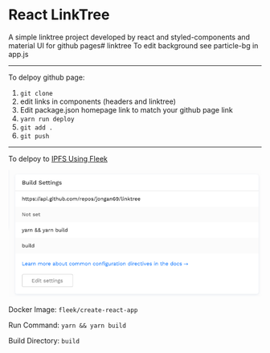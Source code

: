 # React LinkTree

A simple linktree project developed by react and styled-components and material UI for github pages# linktree
To edit background see particle-bg in app.js

------

To delpoy github page:

1. `git clone`
2. edit links in components (headers and linktree)
3. Edit package.json homepage link to match your github page link
4. `yarn run deploy`
5. `git add .`
6. `git push `

------

To delpoy to [IPFS Using Fleek](https://ipfs.io/bafybeiezsw4ri4t54xktqoyirtiytgvz52o6cw6trvmfiz6vn5god7cv4y/hosting/site-deployment/#configuring-the-deployment)

![Fleek IPFS](/Capture.png)

Docker Image: `fleek/create-react-app`

Run Command: `yarn && yarn build`	

Build Directory: `build`
